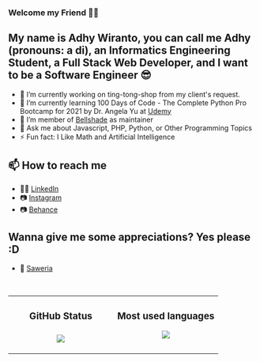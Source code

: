 ### Welcome my Friend 👋😊

## My name is Adhy Wiranto, you can call me Adhy (pronouns: a di), an Informatics Engineering Student, a Full Stack Web Developer, and I want to be a Software Engineer 😎
- 🔭 I’m currently working on ting-tong-shop from my client's request.
- 🌱 I’m currently learning 100 Days of Code - The Complete Python Pro Bootcamp for 2021 by Dr. Angela Yu at [Udemy](https://www.udemy.com/course/100-days-of-code/)
- 👯 I’m member of [Bellshade](https://github.com/bellshade) as maintainer
- 💬 Ask me about Javascript, PHP, Python, or Other Programming Topics
- ⚡ Fun fact: I Like Math and Artificial Intelligence

## 📫 How to reach me
- 👩‍💻 [LinkedIn](https://www.linkedin.com/in/adhy-wiranto-665882155/)
- 📷 [Instagram](https://www.instagram.com/wanindemilien/)
- 📷 [Behance](https://www.behance.net/skuukzkylxixsxa)

## Wanna give me some appreciations? Yes please :D
- 💸 [Saweria](https://saweria.co/adhywiranto44)

<br>

<table>
   <td width="50%" valign="top">
    <h3 align="center"> GitHub Status<h3>
    <p align="center">
      <img src="https://github-readme-stats.vercel.app/api?username=AdhyWiranto44&theme=algolia&column=7&no-frame=true" />
    </p>
   </td>
   <td width="50%" valign="top">
    <h3 align="center"> Most used languages</h3>
     <p align="center">
      <img src="https://github-readme-stats.vercel.app/api/top-langs/?username=AdhyWiranto44&theme=outrun&column=7&no-frame=true"/>
     </p>
  </td>
</table>
